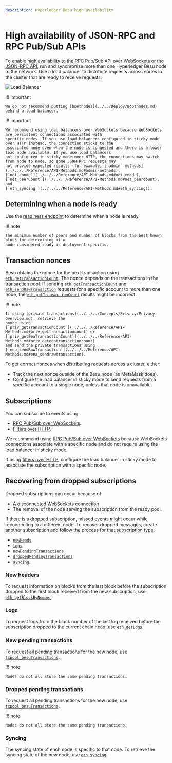 ```yaml
---
description: Hyperledger Besu high availability
---
```


# High availability of JSON-RPC and RPC Pub/Sub APIs

To enable high availability to the
[RPC Pub/Sub API over WebSockets](../../use-besu-api/rpc-pubsub.md) or the
[JSON-RPC API](../../use-besu-api/json-rpc.md), run and synchronize more than one
Hyperledger Besu node to the network.
Use a load balancer to distribute requests across nodes in the cluster that are ready to receive requests.

![Load Balancer](../../../images/LoadBalancer.png)

!!! important

    We do not recommend putting [bootnodes](../../Deploy/Bootnodes.md) behind a load balancer.

!!! important

    We recommend using load balancers over WebSockets because WebSockets are persistent connections associated with
    specific nodes. If you use load balancers configured in sticky mode over HTTP instead, the connection sticks to the
    associated node even when the node is congested and there is a lower load node available. If you use load balancers
    not configured in sticky mode over HTTP, the connections may switch from node to node, so some JSON-RPC requests may
    not provide expected results (for example, [`admin` methods](../../../Reference/API-Methods.md#admin-methods),
    [`net_enode`](../../../Reference/API-Methods.md#net_enode),
    [`net_peerCount`](../../../Reference/API-Methods.md#net_peercount), and
    [`eth_syncing`](../../../Reference/API-Methods.md#eth_syncing)).

## Determining when a node is ready

Use the
[readiness endpoint](../../use-besu-api/json-rpc.md#readiness-and-liveness-endpoints) to
determine when a node is ready.

!!! note

    The minimum number of peers and number of blocks from the best known block for determining if a
    node considered ready is deployment specific.

## Transaction nonces

Besu obtains the nonce for the next transaction using
[`eth_getTransactionCount`](../../../Reference/API-Methods.md#eth_gettransactioncount). The nonce
depends on the transactions in the
[transaction pool](../../../Concepts/Transactions/Transaction-Pool.md). If sending
[`eth_getTransactionCount`](../../../Reference/API-Methods.md#eth_gettransactioncount) and
[`eth_sendRawTransaction`](../../../Reference/API-Methods.md#eth_sendrawtransaction) requests for a
specific account to more than one node, the
[`eth_getTransactionCount`](../../../Reference/API-Methods.md#eth_gettransactioncount) results
might be incorrect.

!!! note

    If using [private transactions](../../../Concepts/Privacy/Privacy-Overview.md), retrieve the
    nonce using
    [`priv_getTransactionCount`](../../../Reference/API-Methods.md#priv_gettransactioncount) or
    [`priv_getEeaTransactionCount`](../../../Reference/API-Methods.md#priv_geteeatransactioncount)
    and send the private transactions using
    [`eea_sendRawTransaction`](../../../Reference/API-Methods.md#eea_sendrawtransaction).

To get correct nonces when distributing requests across a cluster, either:

* Track the next nonce outside of the Besu node (as MetaMask does).
* Configure the load balancer in sticky mode to send requests from a specific account to a single
  node, unless that node is unavailable.

## Subscriptions

You can subscribe to events using:

* [RPC Pub/Sub over WebSockets](../../use-besu-api/rpc-pubsub.md).
* [Filters over HTTP](../../use-besu-api/access-logs.md).

We recommend using [RPC Pub/Sub over WebSockets](../../use-besu-api/rpc-pubsub.md) because
WebSockets connections associate with a specific node and do not require using the load balancer in
sticky mode.

If using [filters over HTTP](../../use-besu-api/access-logs.md), configure
the load balancer in sticky mode to associate the subscription with a specific node.

## Recovering from dropped subscriptions

Dropped subscriptions can occur because of:

* A disconnected WebSockets connection
* The removal of the node serving the subscription from the ready pool.

If there is a dropped subscription, missed events might occur while reconnecting to a different
node. To recover dropped messages, create another subscription and follow the process for that
[subscription type](../../use-besu-api/rpc-pubsub.md#subscribing):

* [`newHeads`](#new-headers)
* [`logs`](#logs)
* [`newPendingTransactions`](#new-pending-transactions)
* [`droppedPendingTransactions`](#dropped-pending-transactions)
* [`syncing`](#syncing).

### New headers

To request information on blocks from the last block before the subscription dropped to the first
block received from the new subscription, use
[`eth_getBlockByNumber`](../../../Reference/API-Methods.md#eth_getblockbynumber).

### Logs

To request logs from the block number of the last log received before the subscription dropped to
the current chain head, use [`eth_getLogs`](../../../Reference/API-Methods.md#eth_getlogs).

### New pending transactions

To request all pending transactions for the new node, use
[`txpool_besuTransactions`](../../../Reference/API-Methods.md#txpool_besutransactions).

!!! note

    Nodes do not all store the same pending transactions.

### Dropped pending transactions

To request all pending transactions for the new node, use
[`txpool_besuTransactions`](../../../Reference/API-Methods.md#txpool_besutransactions).

!!! note

    Nodes do not all store the same pending transactions.

### Syncing

The syncing state of each node is specific to that node. To retrieve the syncing state of the new
node, use [`eth_syncing`](../../../Reference/API-Methods.md#eth_syncing).
